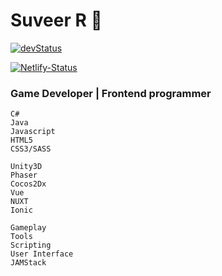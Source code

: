 [devstatus]: https://img.shields.io/badge/Website-Under_Development-blue?style=flat&logo=svelte&logoColor=eee&labelColor=545A61&color=orange
[website]: https://suveer.netlify.app/
[netlify-status]: https://api.netlify.com/api/v1/badges/d1b32dce-27bf-4c3f-b185-d582887a0982/deploy-status
[netlify-deploys]: https://app.netlify.com/sites/suveer/deploys

# Suveer R 👋

[![devStatus]][website]

[![Netlify-Status]][netlify-deploys]

### Game Developer | Frontend programmer

```
C#
Java
Javascript
HTML5
CSS3/SASS
```

```
Unity3D
Phaser
Cocos2Dx
Vue
NUXT
Ionic
```

```
Gameplay
Tools
Scripting
User Interface
JAMStack
```
